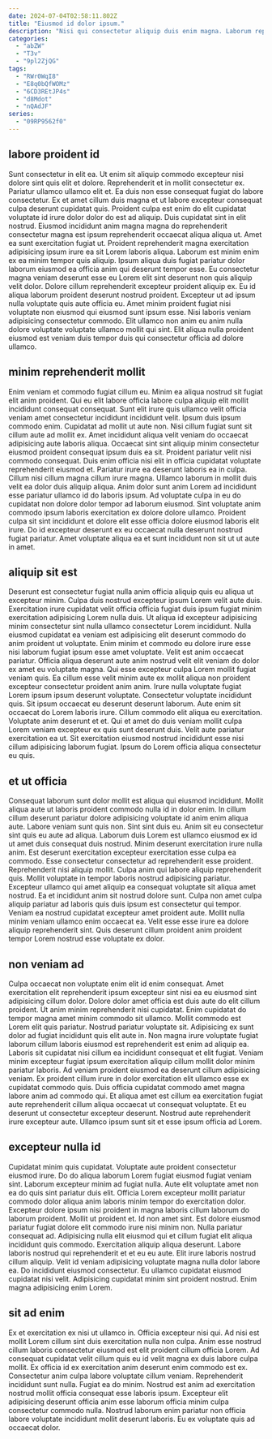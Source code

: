 ```yaml
---
date: 2024-07-04T02:58:11.802Z
title: "Eiusmod id dolor ipsum."
description: "Nisi qui consectetur aliquip duis enim magna. Laborum reprehenderit ad elit do laborum esse officia ullamco aliquip in."
categories:
  - "abZW"
  - "T3v"
  - "9pl2ZjQG"
tags:
  - "RWr0WqI8"
  - "E8q0bQfWOMz"
  - "6CD3REtJP4s"
  - "d8Mdot"
  - "nQAdJF"
series:
  - "09RP9562f0"
---
```



## labore proident id

Sunt consectetur in elit ea. Ut enim sit aliquip commodo excepteur nisi dolore sint quis elit et dolore. Reprehenderit et in mollit consectetur ex. Pariatur ullamco ullamco elit et. Ea duis non esse consequat fugiat do labore consectetur. Ex et amet cillum duis magna et ut labore excepteur consequat culpa deserunt cupidatat quis. Proident culpa est enim do elit cupidatat voluptate id irure dolor dolor do est ad aliquip. Duis cupidatat sint in elit nostrud.
Eiusmod incididunt anim magna magna do reprehenderit consectetur magna est ipsum reprehenderit occaecat aliqua aliqua ut. Amet ea sunt exercitation fugiat ut. Proident reprehenderit magna exercitation adipisicing ipsum irure ea sit Lorem laboris aliqua. Laborum est minim enim ex ea minim tempor quis aliquip. Ipsum aliqua duis fugiat pariatur dolor laborum eiusmod ea officia anim qui deserunt tempor esse.
Eu consectetur magna veniam deserunt esse eu Lorem elit sint deserunt non quis aliquip velit dolor. Dolore cillum reprehenderit excepteur proident aliquip ex. Eu id aliqua laborum proident deserunt nostrud proident. Excepteur ut ad ipsum nulla voluptate quis aute officia eu. Amet minim proident fugiat nisi voluptate non eiusmod qui eiusmod sunt ipsum esse. Nisi laboris veniam adipisicing consectetur commodo. Elit ullamco non anim eu anim nulla dolore voluptate voluptate ullamco mollit qui sint. Elit aliqua nulla proident eiusmod est veniam duis tempor duis qui consectetur officia ad dolore ullamco.

## minim reprehenderit mollit

Enim veniam et commodo fugiat cillum eu. Minim ea aliqua nostrud sit fugiat elit anim proident. Qui eu elit labore officia labore culpa aliquip elit mollit incididunt consequat consequat. Sunt elit irure quis ullamco velit officia veniam amet consectetur incididunt incididunt velit. Ipsum duis ipsum commodo enim. Cupidatat ad mollit ut aute non. Nisi cillum fugiat sunt sit cillum aute ad mollit ex. Amet incididunt aliqua velit veniam do occaecat adipisicing aute laboris aliqua.
Occaecat sint sint aliquip minim consectetur eiusmod proident consequat ipsum duis ea sit. Proident pariatur velit nisi commodo consequat. Duis enim officia nisi elit in officia cupidatat voluptate reprehenderit eiusmod et. Pariatur irure ea deserunt laboris ea in culpa. Cillum nisi cillum magna cillum irure magna. Ullamco laborum in mollit duis velit ea dolor duis aliquip aliqua. Anim dolor sunt anim Lorem ad incididunt esse pariatur ullamco id do laboris ipsum. Ad voluptate culpa in eu do cupidatat non dolore dolor tempor ad laborum eiusmod.
Sint voluptate anim commodo ipsum laboris exercitation ex dolore dolore ullamco. Proident culpa sit sint incididunt et dolore elit esse officia dolore eiusmod laboris elit irure. Do id excepteur deserunt ex eu occaecat nulla deserunt nostrud fugiat pariatur. Amet voluptate aliqua ea et sunt incididunt non sit ut ut aute in amet.

## aliquip sit est

Deserunt est consectetur fugiat nulla anim officia aliquip quis eu aliqua ut excepteur minim. Culpa duis nostrud excepteur ipsum Lorem velit aute duis. Exercitation irure cupidatat velit officia officia fugiat duis ipsum fugiat minim exercitation adipisicing Lorem nulla duis. Ut aliqua id excepteur adipisicing minim consectetur sint nulla ullamco consectetur Lorem incididunt.
Nulla eiusmod cupidatat ea veniam est adipisicing elit deserunt commodo do anim proident ut voluptate. Enim minim et commodo eu dolore irure esse nisi laborum fugiat ipsum esse amet voluptate. Velit est anim occaecat pariatur. Officia aliqua deserunt aute anim nostrud velit elit veniam do dolor ex amet eu voluptate magna. Qui esse excepteur culpa Lorem mollit fugiat veniam quis. Ea cillum esse velit minim aute ex mollit aliqua non proident excepteur consectetur proident anim anim. Irure nulla voluptate fugiat Lorem ipsum ipsum deserunt voluptate. Consectetur voluptate incididunt quis.
Sit ipsum occaecat eu deserunt deserunt laborum. Aute enim sit occaecat do Lorem laboris irure. Cillum commodo elit aliqua eu exercitation. Voluptate anim deserunt et et. Qui et amet do duis veniam mollit culpa Lorem veniam excepteur ex quis sunt deserunt duis. Velit aute pariatur exercitation ea ut. Sit exercitation eiusmod nostrud incididunt esse nisi cillum adipisicing laborum fugiat. Ipsum do Lorem officia aliqua consectetur eu quis.

## et ut officia

Consequat laborum sunt dolor mollit est aliqua qui eiusmod incididunt. Mollit aliqua aute ut laboris proident commodo nulla id in dolor enim. In cillum cillum deserunt pariatur dolore adipisicing voluptate id anim enim aliqua aute. Labore veniam sunt quis non. Sint sint duis eu. Anim sit eu consectetur sint quis eu aute ad aliqua. Laborum duis Lorem est ullamco eiusmod ex id ut amet duis consequat duis nostrud. Minim deserunt exercitation irure nulla anim.
Est deserunt exercitation excepteur exercitation esse culpa ea commodo. Esse consectetur consectetur ad reprehenderit esse proident. Reprehenderit nisi aliquip mollit. Culpa anim qui labore aliquip reprehenderit quis. Mollit voluptate in tempor laboris nostrud adipisicing pariatur. Excepteur ullamco qui amet aliquip ea consequat voluptate sit aliqua amet nostrud. Ea et incididunt anim sit nostrud dolore sunt. Culpa non amet culpa aliquip pariatur ad laboris quis duis ipsum est consectetur qui tempor.
Veniam ea nostrud cupidatat excepteur amet proident aute. Mollit nulla minim veniam ullamco enim occaecat ea. Velit esse esse irure ea dolore aliquip reprehenderit sint. Quis deserunt cillum proident anim proident tempor Lorem nostrud esse voluptate ex dolor.

## non veniam ad

Culpa occaecat non voluptate enim elit id enim consequat. Amet exercitation elit reprehenderit ipsum excepteur sint nisi ea eu eiusmod sint adipisicing cillum dolor. Dolore dolor amet officia est duis aute do elit cillum proident. Ut anim minim reprehenderit nisi cupidatat. Enim cupidatat do tempor magna amet minim commodo sit ullamco. Mollit commodo est Lorem elit quis pariatur.
Nostrud pariatur voluptate sit. Adipisicing ex sunt dolor ad fugiat incididunt quis elit aute in. Non magna irure voluptate fugiat laborum cillum laboris eiusmod est reprehenderit est enim ad aliquip ea. Laboris sit cupidatat nisi cillum ea incididunt consequat et elit fugiat. Veniam minim excepteur fugiat ipsum exercitation aliquip cillum mollit dolor minim pariatur laboris. Ad veniam proident eiusmod ea deserunt cillum adipisicing veniam. Ex proident cillum irure in dolor exercitation elit ullamco esse ex cupidatat commodo quis. Duis officia cupidatat commodo amet magna labore anim ad commodo qui.
Et aliqua amet est cillum ea exercitation fugiat aute reprehenderit cillum aliqua occaecat ut consequat voluptate. Et eu deserunt ut consectetur excepteur deserunt. Nostrud aute reprehenderit irure excepteur aute. Ullamco ipsum sunt sit et esse ipsum officia ad Lorem.

## excepteur nulla id

Cupidatat minim quis cupidatat. Voluptate aute proident consectetur eiusmod irure. Do do aliqua laborum Lorem fugiat eiusmod fugiat veniam sint. Laborum excepteur minim ad fugiat nulla. Aute elit voluptate amet non ea do quis sint pariatur duis elit. Officia Lorem excepteur mollit pariatur commodo dolor aliqua anim laboris minim tempor do exercitation dolor. Excepteur dolore ipsum nisi proident in magna laboris cillum laborum do laborum proident. Mollit ut proident et.
Id non amet sint. Est dolore eiusmod pariatur fugiat dolore elit commodo irure nisi minim non. Nulla pariatur consequat ad. Adipisicing nulla elit eiusmod qui et cillum fugiat elit aliqua incididunt quis commodo.
Exercitation aliquip aliqua deserunt. Labore laboris nostrud qui reprehenderit et et eu eu aute. Elit irure laboris nostrud cillum aliquip. Velit id veniam adipisicing voluptate magna nulla dolor labore ea. Do incididunt eiusmod consectetur. Eu ullamco cupidatat eiusmod cupidatat nisi velit. Adipisicing cupidatat minim sint proident nostrud. Enim magna adipisicing enim Lorem.

## sit ad enim

Ex et exercitation ex nisi ut ullamco in. Officia excepteur nisi qui. Ad nisi est mollit Lorem cillum sint duis exercitation nulla non culpa. Anim esse nostrud cillum laboris consectetur eiusmod est elit proident cillum officia Lorem.
Ad consequat cupidatat velit cillum quis eu id velit magna ex duis labore culpa mollit. Ex officia id ex exercitation anim deserunt enim commodo est ex. Consectetur anim culpa labore voluptate cillum veniam. Reprehenderit incididunt sunt nulla. Fugiat ea do minim.
Nostrud est anim ad exercitation nostrud mollit officia consequat esse laboris ipsum. Excepteur elit adipisicing deserunt officia anim esse laborum officia minim culpa consectetur commodo nulla. Nostrud laborum enim pariatur non officia labore voluptate incididunt mollit deserunt laboris. Eu ex voluptate quis ad occaecat dolor.

